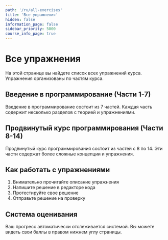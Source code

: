 ```yaml
---
path: '/ru/all-exercises'
title: 'Все упражнения'
hidden: false
information_page: false
sidebar_priority: 5000
course_info_page: true
---
```


# Все упражнения

На этой странице вы найдете список всех упражнений курса. Упражнения организованы по частям курса.

## Введение в программирование (Части 1-7)

Введение в программирование состоит из 7 частей. Каждая часть содержит несколько разделов с теорией и упражнениями.

## Продвинутый курс программирования (Части 8-14)

Продвинутый курс программирования состоит из частей с 8 по 14. Эти части содержат более сложные концепции и упражнения.

## Как работать с упражнениями

1. Внимательно прочитайте описание упражнения
2. Напишите решение в редакторе кода
3. Протестируйте свое решение
4. Отправьте решение на проверку

## Система оценивания

Ваш прогресс автоматически отслеживается системой. Вы можете видеть свои баллы в правом нижнем углу страницы.